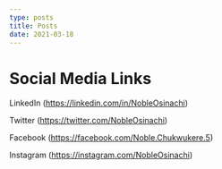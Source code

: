 ```yaml
---
type: posts
title: Posts
date: 2021-03-18
---
```


# Social Media Links


LinkedIn (https://linkedin.com/in/NobleOsinachi)

Twitter (https://twitter.com/NobleOsinachi)

Facebook (https://facebook.com/Noble.Chukwukere.5)

Instagram (https://instagram.com/NobleOsinachi)

